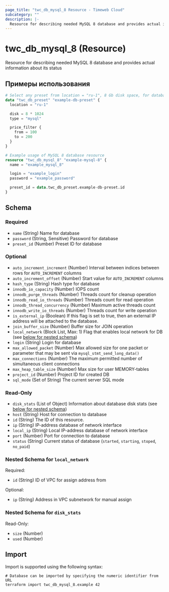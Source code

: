 ```yaml
---
page_title: "twc_db_mysql_8 Resource - Timeweb Cloud"
subcategory: ""
description: |-
  Resource for describing needed MySQL 8 database and provides actual information about its status
---
```


# twc_db_mysql_8 (Resource)

Resource for describing needed MySQL 8 database and provides actual information about its status

## Примеры использования

```terraform
# Select any preset from location = "ru-1", 8 Gb disk space, for database type `mysql`, with price between 100 and 200 RUB
data "twc_db_preset" "example-db-preset" {
  location = "ru-1"

  disk = 8 * 1024
  type = "mysql"

  price_filter {
    from = 100
    to = 200
  }
}

# Example usage of MySQL 8 database resource
resource "twc_db_mysql_8" "example-mysql-8" {
  name = "example_mysql_8"

  login = "example_login"
  password = "example_password"

  preset_id = data.twc_db_preset.example-db-preset.id
}
```
<!-- schema generated by tfplugindocs -->
## Schema

### Required

- `name` (String) Name for database
- `password` (String, Sensitive) Password for database
- `preset_id` (Number) Preset ID for database

### Optional

- `auto_increment_increment` (Number) Interval between indices between rows for `AUTO_INCREMENT` columns
- `auto_increment_offset` (Number) Start value for `AUTO_INCREMENT` columns
- `hash_type` (String) Hash type for database
- `innodb_io_capacity` (Number) IOPS count
- `innodb_purge_threads` (Number) Threads count for cleanup operation
- `innodb_read_io_threads` (Number) Threads count for read operation
- `innodb_thread_concurrency` (Number) Maximum active threads count
- `innodb_write_io_threads` (Number) Threads count for write operation
- `is_external_ip` (Boolean) If this flag is set to true, then an external IP address will be attached to the database.
- `join_buffer_size` (Number) Buffer size for JOIN operation
- `local_network` (Block List, Max: 1) Flag that enables local network for DB (see [below for nested schema](#nestedblock--local_network))
- `login` (String) Login for database
- `max_allowed_packet` (Number) Max allowed size for one packet or parameter that may be sent via `mysql_stmt_send_long_data()`
- `max_connections` (Number) The maximum permitted number of simultaneous client connections
- `max_heap_table_size` (Number) Max size for user MEMORY-tables
- `project_id` (Number) Project ID for created DB
- `sql_mode` (Set of String) The current server SQL mode

### Read-Only

- `disk_stats` (List of Object) Information about database disk stats (see [below for nested schema](#nestedatt--disk_stats))
- `host` (String) Host for connection to database
- `id` (String) The ID of this resource.
- `ip` (String) IP-address database of network interface
- `local_ip` (String) Local IP-address database of network interface
- `port` (Number) Port for connection to database
- `status` (String) Current status of database (`started`, `starting`, `stoped`, `no_paid`)

<a id="nestedblock--local_network"></a>
### Nested Schema for `local_network`

Required:

- `id` (String) ID of VPC for assign address from

Optional:

- `ip` (String) Address in VPC subnetwork for manual assign


<a id="nestedatt--disk_stats"></a>
### Nested Schema for `disk_stats`

Read-Only:

- `size` (Number)
- `used` (Number)

## Import

Import is supported using the following syntax:

```shell
# Database can be imported by specifying the numeric identifier from URL
terraform import twc_db_mysql_8.example 42
```